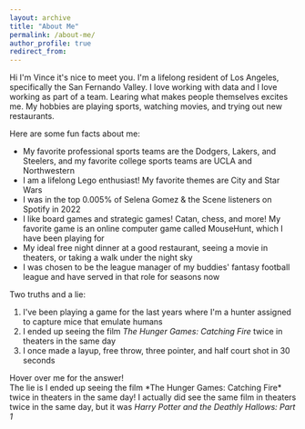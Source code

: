 ```yaml
---
layout: archive
title: "About Me"
permalink: /about-me/
author_profile: true
redirect_from:
---
```


Hi I'm Vince it's nice to meet you. I'm a lifelong resident of Los Angeles, specifically the San Fernando Valley. I love working with data and I love working as part of a team. Learing what makes people themselves excites me. My hobbies are playing sports, watching movies, and trying out new restaurants.

Here are some fun facts about me:
* My favorite professional sports teams are the Dodgers, Lakers, and Steelers, and my favorite college sports teams are UCLA and Northwestern
* I am a lifelong Lego enthusiast! My favorite themes are City and Star Wars
* I was in the top 0.005% of Selena Gomez & the Scene listeners on Spotify in 2022
* I like board games and strategic games! Catan, chess, and more! My favorite game is an online computer game called MouseHunt, which I have been playing for 
* My ideal free night dinner at a good restaurant, seeing a movie in theaters, or taking a walk under the night sky
* I was chosen to be the league manager of my buddies' fantasy football league and have served in that role for <script>document.write(new Date().getFullYear() - 2017)</script> seasons now

Two truths and a lie:
1. I've been playing a game for the last <script>document.write(Math.floor((Math.abs(new Date() - new Date("2010-10-14")) / 31556926000)))</script> years where I'm a hunter assigned to capture mice that emulate humans
2. I ended up seeing the film *The Hunger Games: Catching Fire* twice in theaters in the same day
3. I once made a layup, free throw, three pointer, and half court shot in 30 seconds

<div class="ttl_answer">Hover over me for the answer!</div>
<div class="hide">The lie is I ended up seeing the film *The Hunger Games: Catching Fire* twice in theaters in the same day! I actually did see the same film in theaters twice in the same day, but it was <em>Harry Potter and the Deathly Hallows: Part 1</em></div>